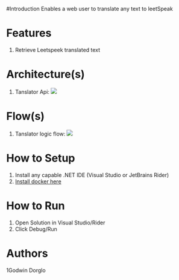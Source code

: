 #Introduction
Enables a web user to translate any text to leetSpeak

# Features
1. Retrieve Leetspeek translated text


# Architecture(s)
1. Tanslator Api: ![](../../docs/translatorWebArch.png)

# Flow(s)
1. Tanslator logic flow: ![](../../docs/Flowcharts/translatorWebFlow.png)

# How to Setup
1. Install any capable .NET IDE (Visual Studio or JetBrains Rider)
2. [Install docker here](https://docs.docker.com/engine/install/)



# How to Run
1. Open Solution in Visual Studio/Rider
2. Click Debug/Run


# Authors

1Godwin Dorglo


